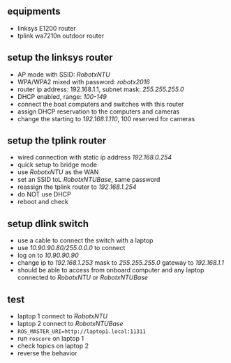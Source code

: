 ## equipments ##
+ linksys E1200 router
+ tplink wa7210n outdoor router

## setup the linksys router ##
+ AP mode with SSID: *RobotxNTU*
+ WPA/WPA2 mixed with password: *robotx2016*
+ router ip address: 192.168.1.1, subnet mask: *255.255.255.0*
+ DHCP enabled, range: *100-149*
+ connect the boat computers and switches with this router
+ assign DHCP reservation to the computers and cameras
+ change the starting to *192.168.1.110*, 100 reserved for cameras

## setup the tplink router ##
+ wired connection with static ip address *192.168.0.254*
+ quick setup to bridge mode
+ use *RobotxNTU* as the WAN
+ set an SSID toL *RobotxNTUBase*, same password
+ reassign the tplink router to *192.168.1.254*
+ do NOT use DHCP
+ reboot and check

## setup dlink switch ##
+ use a cable to connect the switch with a laptop
+ use *10.90.90.80/255.0.0.0* to connect
+ log on to *10.90.90.90*
+ change ip to *192.168.1.253* mask to *255.255.255.0* gateway to *192.168.1.1*
+ should be able to access from onboard computer and any laptop
connected to *RobotxNTU* or *RobotxNTUBase*

## test ##
+ laptop 1 connect to *RobotxNTU*
+ laptop 2 connect to *RobotxNTUBase*
+ `ROS_MASTER_URI=http://laptop1.local:11311`
+ run `roscore` on laptop 1
+ check topics on laptop 2
+ reverse the behavior
